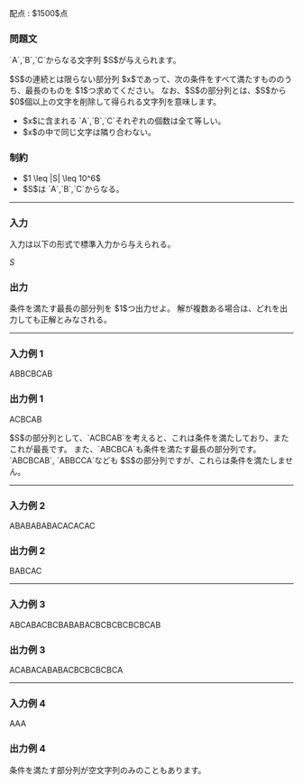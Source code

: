 
<div>

<span>

<span>

<p>
配点 : $1500$点
</p>

<div>

<section>

### **問題文**

<p>
`A`,`B`,`C`からなる文字列 $S$が与えられます。
</p>

<p>
$S$の連続とは限らない部分列 $x$であって、次の条件をすべて満たすもののうち、最長のものを $1$つ求めてください。
なお、$S$の部分列とは、$S$から $0$個以上の文字を削除して得られる文字列を意味します。
</p>

<ul>

<li>
$x$に含まれる `A`,`B`,`C`それぞれの個数は全て等しい。
</li>

<li>
$x$の中で同じ文字は隣り合わない。
</li>

</ul>

</section>

</div>

<div>

<section>

### **制約**

<ul>

<li>
$1 \leq |S| \leq 10^6$
</li>

<li>
$S$は `A`,`B`,`C`からなる。
</li>

</ul>

</section>

</div>

---

<div>

<div>

<section>

### **入力**

<p>
入力は以下の形式で標準入力から与えられる。
</p>

<div>

$S$
</div>

</section>

</div>

<div>

<section>

### **出力**

<p>
条件を満たす最長の部分列を $1$つ出力せよ。
解が複数ある場合は、どれを出力しても正解とみなされる。
</p>

</section>

</div>

</div>

---

<div>

<section>

### **入力例 1**

<div>

ABBCBCAB

</div>

</section>

</div>

<div>

<section>

### **出力例 1**

<div>

ACBCAB

</div>

<p>
$S$の部分列として、`ACBCAB`を考えると、これは条件を満たしており、またこれが最長です。
また、`ABCBCA`も条件を満たす最長の部分列です。
`ABCBCAB`, `ABBCCA`なども $S$の部分列ですが、これらは条件を満たしません。
</p>

</section>

</div>

---

<div>

<section>

### **入力例 2**

<div>

ABABABABACACACAC

</div>

</section>

</div>

<div>

<section>

### **出力例 2**

<div>

BABCAC

</div>

</section>

</div>

---

<div>

<section>

### **入力例 3**

<div>

ABCABACBCBABABACBCBCBCBCBCAB

</div>

</section>

</div>

<div>

<section>

### **出力例 3**

<div>

ACABACABABACBCBCBCBCA

</div>

</section>

</div>

---

<div>

<section>

### **入力例 4**

<div>

AAA

</div>

</section>

</div>

<div>

<section>

### **出力例 4**

<div>


</div>

<p>
条件を満たす部分列が空文字列のみのこともあります。
</p>

</section>

</div>

</span>

</span>

</div>
